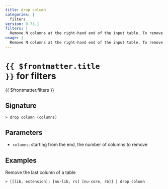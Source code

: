 ```yaml
---
title: drop column
categories: |
  filters
version: 0.73.1
filters: |
  Remove N columns at the right-hand end of the input table. To remove columns by name, use 'reject'.
usage: |
  Remove N columns at the right-hand end of the input table. To remove columns by name, use 'reject'.
---
```


# <code>{{ $frontmatter.title }}</code> for filters

<div class='command-title'>{{ $frontmatter.filters }}</div>

## Signature

```> drop column (columns)```

## Parameters

 -  `columns`: starting from the end, the number of columns to remove

## Examples

Remove the last column of a table
```shell
> [[lib, extension]; [nu-lib, rs] [nu-core, rb]] | drop column
```
